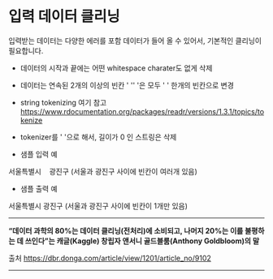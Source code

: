# 입력 데이터 클리닝

입력받는 데이터는 다양한 에러를 포함 데이터가 들어 올 수 있어서, 기본적인 클리닝이 필요합니다.

* 데이터의 시작과 끝에는 어떤 whitespace charater도 없게 삭제
* 데이터는 연속된 2개의 이상의 빈칸 ' '' '은 모두 ' ' 한개의 빈칸으로 변경
* string tokenizing 여기 참고 https://www.rdocumentation.org/packages/readr/versions/1.3.1/topics/tokenize
* tokenizer를 ' '으로 해서, 길이가 0 인 스트링은 삭제


* 샘플 입력 예

서울특별시 &nbsp;&nbsp; 광진구
(서울과 광진구 사이에 빈칸이 여러개 있음)

* 샘플 출력 예

서울특별시 광진구
(서울과 광진구 사이에 빈칸이 1개만 있음)

---

**“데이터 과학의 80%는 데이터 클리닝(전처리)에 소비되고, 나머지 20%는 이를 불평하는 데 쓰인다”는 캐글(Kaggle) 창립자 앤서니 골드블룸(Anthony Goldbloom)의 말**

출처 https://dbr.donga.com/article/view/1201/article_no/9102

---
